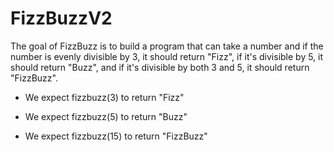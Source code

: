# FizzBuzzV2

The goal of FizzBuzz is to build a program that can take a number and if the number is evenly divisible by 3, it should return "Fizz", if it's divisible by 5, it should return "Buzz", and if it's divisible by both 3 and 5, it should return "FizzBuzz".

* We expect fizzbuzz(3) to return "Fizz"

* We expect fizzbuzz(5) to return "Buzz"

* We expect fizzbuzz(15) to return "FizzBuzz"
